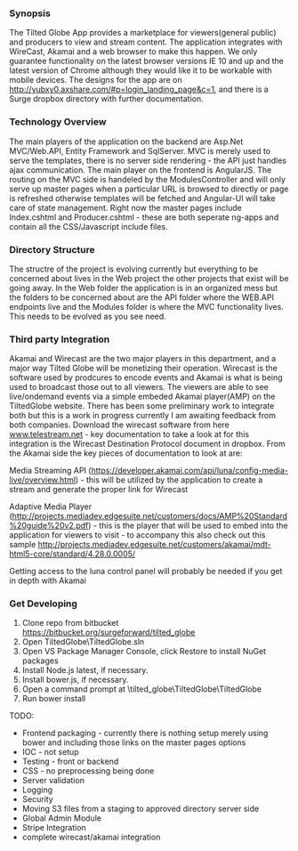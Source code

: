 ### Synopsis
The Tilted Globe App provides a marketplace for viewers(general public) and producers to view and stream content.  The application integrates with WireCast, Akamai and a web browser to make this happen. We only guarantee functionality on the latest browser versions IE 10 and up and the latest version of Chrome although they would like it to be workable with mobile devices. The designs for the app are on http://yubxy0.axshare.com/#p=login_landing_page&c=1, and there is a Surge dropbox directory with further documentation.

### Technology Overview
The main players of the application on the backend are Asp.Net MVC/Web.API, Entity Framework and SqlServer. MVC is merely used to serve the templates, there is no server side rendering - the API just handles ajax communication. The main player on the frontend is AngularJS.   The routing on the MVC side is handeled by the ModulesController and will only serve up master pages when a particular URL is browsed to directly or page is refreshed otherwise templates will be fetched and Angular-UI will take care of state management.  Right now the master pages include Index.cshtml and Producer.cshtml - these are both seperate ng-apps and contain all the CSS/Javascript include files.  



### Directory Structure
The structre of the project is evolving currently but everything to be concerned about lives in the Web project the other projects that exist will be going away.  In the Web folder the application is in an organized mess but the folders to be concerned about are the  API folder where the WEB.API endpoints live and the Modules folder is where the MVC functionality lives.  This needs to be evolved as you see need.

### Third party Integration
Akamai and Wirecast are the two major players in this department, and a major way Tilted Globe will be monetizing their operation.  Wirecast is the software used by prodcures to encode events and Akamai is what is being used to broadcast those out to all viewers.  The viewers are able to see live/ondemand events via a simple embeded Akamai player(AMP) on the TiltedGlobe website.  There has been some preliminary work to integrate both but this is a work in progress currently I am awaiting feedback from both companies.  Download the wirecast software from here www.telestream.net - key documentation to take a look at for this integration is the Wirecast Destination Protocol document in dropbox.  From the Akamai side the key pieces of documentation to look at are:

Media Streaming API (https://developer.akamai.com/api/luna/config-media-live/overview.html) - this will be utilized by the application to create a stream and generate the proper link for Wirecast

Adaptive Media Player (http://projects.mediadev.edgesuite.net/customers/docs/AMP%20Standard%20guide%20v2.pdf) - this is the player that will be used to embed into the application for viewers to visit - to accompany this also check out this sample  http://projects.mediadev.edgesuite.net/customers/akamai/mdt-html5-core/standard/4.28.0.0005/

Getting access to the luna control panel will probably be needed if you get in depth with Akamai


### Get Developing

1. Clone repo from bitbucket https://bitbucket.org/surgeforward/tilted_globe
2. Open TiltedGlobe\TiltedGlobe.sln 
3. Open VS Package Manager Console, click Restore to install NuGet packages
4. Install Node.js latest, if necessary.
5. Install bower.js, if necessary.
6. Open a command prompt at \tilted_globe\TiltedGlobe\TiltedGlobe
7. Run bower install

TODO:

* Frontend packaging - currently there is nothing setup merely using bower and including those links on the master pages options
* IOC - not setup
* Testing - front or backend
* CSS - no preprocessing being done
* Server validation
* Logging
* Security
* Moving S3 files from a staging to approved directory server side
* Global Admin Module
* Stripe Integration
* complete wirecast/akamai integration